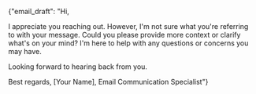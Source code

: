 {"email_draft": "Hi, 

I appreciate you reaching out. However, I'm not sure what you're referring to with your message. Could you please provide more context or clarify what's on your mind? I'm here to help with any questions or concerns you may have.

Looking forward to hearing back from you.

Best regards,
[Your Name], Email Communication Specialist"}